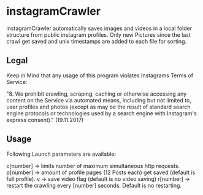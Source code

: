 # instagramCrawler

instagramCrawler automatically saves images and videos in a local folder structure from public instagram profiles.
Only new Pictures since the last crawl get saved and unix timestamps are added to each file for sorting.

## Legal

Keep in Mind that any usage of this program violates Instagrams Terms of Service:

"8. We prohibit crawling, scraping, caching or otherwise accessing any content on the Service via automated means, including but not limited to, user profiles and photos (except as may be the result of standard search engine protocols or technologies used by a search engine with Instagram's express consent)."
(19.11.2017)

## Usage

Following Launch parameters are available:

c[number] -> limits number of maximum simultaneous http requests.
p[number] -> amount of profile pages (12 Posts each) get saved (default is full profile).
v -> save video flag (default is no video saving)
r[number] -> restart the crawling every [number] seconds. Default is no restarting.

